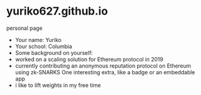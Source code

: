 # yuriko627.github.io
personal page
- Your name: Yuriko
- Your school: Columbia 
- Some background on yourself: 
- worked on a scaling solution for Ethereum protocol in 2019
- currently contributing an anonymous reputation protocol on Ethereum using zk-SNARKS 
One interesting extra, like a badge or an embeddable app
- i like to lift weights in my free time
